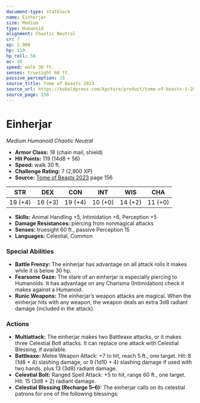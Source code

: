```yaml
---
document-type: statblock
name: Einherjar
size: Medium
type: Humanoid
alignment: Chaotic Neutral
cr: 7
xp: 2,900
hp: 119
hp_roll: 56
ac: 18
speed: walk 30 ft.
senses: truesight 60 ft. 
passive_perception: 15
source_title: Tome of Beasts 2023
source_url: https://koboldpress.com/kpstore/product/tome-of-beasts-1-2023-edition/
source_page: 156
---
```


# Einherjar

*Medium* *Humanoid* *Chaotic Neutral*

- **Armor Class:** 18 (chain mail, shield)
- **Hit Points:** 119 (14d8 + 56)
- **Speed:** walk 30 ft.
- **Challenge Rating:** 7 (2,900 XP)
- **Source:** [Tome of Beasts 2023](https://koboldpress.com/kpstore/product/tome-of-beasts-1-2023-edition/) page 156

| STR | DEX | CON | INT | WIS | CHA |
| --- | --- | --- | --- | --- | --- |
| 19 (+4) | 16 (+3) | 19 (+4) | 10 (+0) | 14 (+2) | 11 (+0) |

- **Skills:** Animal Handling +5, Intimidation +6, Perception +5
- **Damage Resistances:** piercing from nonmagical attacks
- **Senses:** truesight 60 ft., passive Perception 15
- **Languages:** Celestial, Common

### Special Abilities

- **Battle Frenzy:** The einherjar has advantage on all attack rolls it makes while it is below 30 hp.
- **Fearsome Gaze:** The stare of an einherjar is especially piercing to Humanoids. It has advantage on any Charisma (Intimidation) check it makes against a Humanoid.
- **Runic Weapons:** The einherjar’s weapon attacks are magical. When the einherjar hits with any weapon, the weapon deals an extra 3d8 radiant damage (included in the attack).

### Actions

- **Multiattack:** The einherjar makes two Battleaxe attacks, or it makes three Celestial Bolt attacks. It can replace one attack with Celestial Blessing, if available.
- **Battleaxe:** Melee Weapon Attack: +7 to hit, reach 5 ft., one target. Hit: 8 (1d8 + 4) slashing damage, or 9 (1d10 + 4) slashing damage if used with two hands, plus 13 (3d8) radiant damage.
- **Celestial Bolt:** Ranged Spell Attack: +5 to hit, range 60 ft., one target. Hit: 15 (3d8 + 2) radiant damage.
- **Celestial Blessing (Recharge 5–6):** The einherjar calls on its celestial patrons for one of the following blessings:
